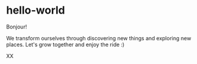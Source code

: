 # hello-world

Bonjour!

We transform ourselves through discovering new things and exploring new places. 
Let's grow together and enjoy the ride :) 

XX
